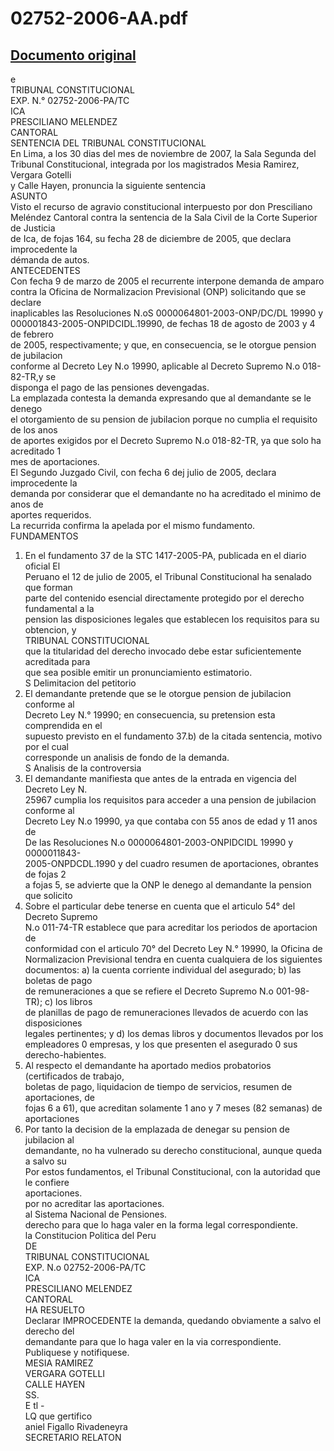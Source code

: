 
02752-2006-AA.pdf
=================
  
[Documento original](https://tc.gob.pe/jurisprudencia/2008/02752-2006-AA.pdf)  
---  
e  
TRIBUNAL CONSTITUCIONAL  
EXP. N.° 02752-2006-PA/TC  
ICA  
PRESCILIANO MELENDEZ  
CANTORAL  
SENTENCIA DEL TRIBUNAL CONSTITUCIONAL  
En Lima, a los 30 dias del mes de noviembre de 2007, la Sala Segunda del  
Tribunal Constitucional, integrada por los magistrados Mesia Ramirez, Vergara Gotelli  
y Calle Hayen, pronuncia la siguiente sentencia  
ASUNTO  
Visto el recurso de agravio constitucional interpuesto por don Presciliano  
Meléndez Cantoral contra la sentencia de la Sala Civil de la Corte Superior de Justicia  
de Ica, de fojas 164, su fecha 28 de diciembre de 2005, que declara improcedente la  
démanda de autos.  
ANTECEDENTES  
Con fecha 9 de marzo de 2005 el recurrente interpone demanda de amparo  
contra la Oficina de Normalizacion Previsional (ONP) solicitando que se declare  
inaplicables las Resoluciones N.oS 0000064801-2003-ONP/DC/DL 19990 y  
000001843-2005-ONPIDCIDL.19990, de fechas 18 de agosto de 2003 y 4 de febrero  
de 2005, respectivamente; y que, en consecuencia, se le otorgue pension de jubilacion  
conforme al Decreto Ley N.o 19990, aplicable al Decreto Supremo N.o 018-82-TR,y se  
disponga el pago de las pensiones devengadas.  
La emplazada contesta la demanda expresando que al demandante se le denego  
el otorgamiento de su pension de jubilacion porque no cumplia el requisito de los anos  
de aportes exigidos por el Decreto Supremo N.o 018-82-TR, ya que solo ha acreditado 1  
mes de aportaciones.  
El Segundo Juzgado Civil, con fecha 6 dej julio de 2005, declara improcedente la  
demanda por considerar que el demandante no ha acreditado el minimo de anos de  
aportes requeridos.  
La recurrida confirma la apelada por el mismo fundamento.  
FUNDAMENTOS  
1. En el fundamento 37 de la STC 1417-2005-PA, publicada en el diario oficial El  
Peruano el 12 de julio de 2005, el Tribunal Constitucional ha senalado que forman  
parte del contenido esencial directamente protegido por el derecho fundamental a la  
pension las disposiciones legales que establecen los requisitos para su obtencion, y  
TRIBUNAL CONSTITUCIONAL  
que la titularidad del derecho invocado debe estar suficientemente acreditada para  
que sea posible emitir un pronunciamiento estimatorio.  
S Delimitacion del petitorio  
2. El demandante pretende que se le otorgue pension de jubilacion conforme al  
Decreto Ley N.° 19990; en consecuencia, su pretension esta comprendida en el  
supuesto previsto en el fundamento 37.b) de la citada sentencia, motivo por el cual  
corresponde un analisis de fondo de la demanda.  
S Analisis de la controversia  
3. El demandante manifiesta que antes de la entrada en vigencia del Decreto Ley N.  
25967 cumplia los requisitos para acceder a una pension de jubilacion conforme al  
Decreto Ley N.o 19990, ya que contaba con 55 anos de edad y 11 anos de  
De las Resoluciones N.o 0000064801-2003-ONPIDCIDL 19990 y 0000011843-  
2005-ONPDCDL.1990 y del cuadro resumen de aportaciones, obrantes de fojas 2  
a fojas 5, se advierte que la ONP le denego al demandante la pension que solicito  
5. Sobre el particular debe tenerse en cuenta que el articulo 54° del Decreto Supremo  
N.o 011-74-TR establece que para acreditar los periodos de aportacion de  
conformidad con el articulo 70° del Decreto Ley N.° 19990, la Oficina de  
Normalizacion Previsional tendra en cuenta cualquiera de los siguientes  
documentos: a) la cuenta corriente individual del asegurado; b) las boletas de pago  
de remuneraciones a que se refiere el Decreto Supremo N.o 001-98-TR); c) los libros  
de planillas de pago de remuneraciones llevados de acuerdo con las disposiciones  
legales pertinentes; y d) los demas libros y documentos llevados por los  
empleadores 0 empresas, y los que presenten el asegurado 0 sus derecho-habientes.  
6. Al respecto el demandante ha aportado medios probatorios (certificados de trabajo,  
boletas de pago, liquidacion de tiempo de servicios, resumen de aportaciones, de  
fojas 6 a 61), que acreditan solamente 1 ano y 7 meses (82 semanas) de aportaciones  
7. Por tanto la decision de la emplazada de denegar su pension de jubilacion al  
demandante, no ha vulnerado su derecho constitucional, aunque queda a salvo su  
Por estos fundamentos, el Tribunal Constitucional, con la autoridad que le confiere  
aportaciones.  
por no acreditar las aportaciones.  
al Sistema Nacional de Pensiones.  
derecho para que lo haga valer en la forma legal correspondiente.  
la Constitucion Politica del Peru  
DE  
TRIBUNAL CONSTITUCIONAL  
EXP. N.o 02752-2006-PA/TC  
ICA  
PRESCILIANO MELENDEZ  
CANTORAL  
HA RESUELTO  
Declarar IMPROCEDENTE la demanda, quedando obviamente a salvo el derecho del  
demandante para que lo haga valer en la via correspondiente.  
Publiquese y notifiquese.  
MESIA RAMIREZ  
VERGARA GOTELLI  
CALLE HAYEN  
SS.  
E tl -  
LQ que gertifico  
aniel Figallo Rivadeneyra  
SECRETARIO RELATON